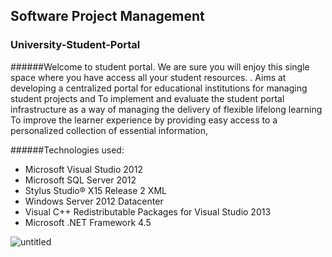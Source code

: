 ## Software Project Management

### University-Student-Portal
######Welcome to student portal. We are sure you will enjoy this single space where you have access all your student resources.
.
Aims at developing a centralized portal for educational institutions for managing student projects and To implement and evaluate the student portal infrastructure as a way of managing the delivery of flexible lifelong learning To improve the learner experience by providing easy access to a personalized collection of essential  information, 


######Technologies used:

* Microsoft Visual Studio 2012
* Microsoft SQL Server 2012
* Stylus Studio® X15 Release 2 XML
* Windows Server 2012 Datacenter
* Visual C++ Redistributable Packages for Visual Studio 2013
* Microsoft .NET Framework 4.5

![untitled](https://cloud.githubusercontent.com/assets/18006475/15267924/d2e45d94-19d7-11e6-80ff-21ec33c16e52.png)
